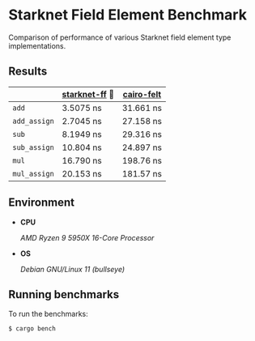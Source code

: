 # Starknet Field Element Benchmark

Comparison of performance of various Starknet field element type implementations.

## Results

|              | [starknet-ff](https://github.com/xJonathanLEI/starknet-rs) :crown: | [cairo-felt](https://github.com/lambdaclass/cairo-rs) |
| ------------ | ------------------------------------------------------------------ | ----------------------------------------------------- |
| `add`        | 3.5075 ns                                                          | 31.661 ns                                             |
| `add_assign` | 2.7045 ns                                                          | 27.158 ns                                             |
| `sub`        | 8.1949 ns                                                          | 29.316 ns                                             |
| `sub_assign` | 10.804 ns                                                          | 24.897 ns                                             |
| `mul`        | 16.790 ns                                                          | 198.76 ns                                             |
| `mul_assign` | 20.153 ns                                                          | 181.57 ns                                             |

## Environment

- **CPU**

  _AMD Ryzen 9 5950X 16-Core Processor_

- **OS**

  _Debian GNU/Linux 11 (bullseye)_

## Running benchmarks

To run the benchmarks:

```console
$ cargo bench
```
